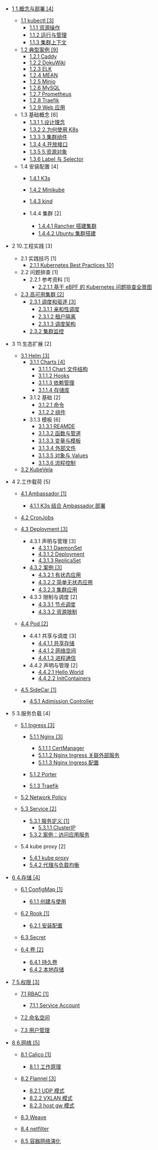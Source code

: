   - [1 1.概念与部署 [4]](/1.概念与部署/README.md)
    - [1.1 kubectl [3]](/1.概念与部署/kubectl/README.md)
      - [1.1.1 资源操作](/1.概念与部署/kubectl/资源操作.md)
      - [1.1.2 运行与管理](/1.概念与部署/kubectl/运行与管理.md)
      - [1.1.3 集群上下文](/1.概念与部署/kubectl/集群上下文.md)
    - [1.2 典型案例 [9]](/1.概念与部署/典型案例/README.md)
      - [1.2.1 Caddy](/1.概念与部署/典型案例/Caddy.md)
      - [1.2.2 DokuWiki](/1.概念与部署/典型案例/DokuWiki.md)
      - [1.2.3 ELK](/1.概念与部署/典型案例/ELK.md)
      - [1.2.4 MEAN](/1.概念与部署/典型案例/MEAN.md)
      - [1.2.5 Minio](/1.概念与部署/典型案例/Minio.md)
      - [1.2.6 MySQL](/1.概念与部署/典型案例/MySQL.md)
      - [1.2.7 Prometheus](/1.概念与部署/典型案例/Prometheus.md)
      - [1.2.8 Traefik](/1.概念与部署/典型案例/Traefik.md)
      - [1.2.9 Web 应用](/1.概念与部署/典型案例/Web%20应用.md)
    - 1.3 基础概念 [6]
      - [1.3.1 1.设计理念](/1.概念与部署/基础概念/1.设计理念.md)
      - [1.3.2 2.为何使用 K8s](/1.概念与部署/基础概念/2.为何使用%20K8s.md)
      - [1.3.3 3.集群组件](/1.概念与部署/基础概念/3.集群组件.md)
      - [1.3.4 4.开放接口](/1.概念与部署/基础概念/4.开放接口.md)
      - [1.3.5 5.资源对象](/1.概念与部署/基础概念/5.资源对象.md)
      - [1.3.6 Label 与 Selector](/1.概念与部署/基础概念/Label%20与%20Selector.md)
    - 1.4 安装配置 [4]
      - [1.4.1 K3s](/1.概念与部署/安装配置/K3s/README.md)
        
      - [1.4.2 Minikube](/1.概念与部署/安装配置/Minikube/README.md)
        
      - [1.4.3 kind](/1.概念与部署/安装配置/kind/README.md)
        
      - 1.4.4 集群 [2]
        - [1.4.4.1 Rancher 搭建集群](/1.概念与部署/安装配置/集群/Rancher%20搭建集群.md)
        - [1.4.4.2 Ubuntu 集群搭建](/1.概念与部署/安装配置/集群/Ubuntu%20集群搭建.md)
  - 2 10.工程实践 [3]
    - 2.1 实践技巧 [1]
      - [2.1.1 Kubernetes Best Practices 101](/10.工程实践/实践技巧/2021-Kubernetes%20Best%20Practices%20101.md)
    - 2.2 问题排查 [1]
      - 2.2.1 参考资料 [1]
        - [2.2.1.1 基于 eBPF 的 Kubernetes 问题排查全景图](/10.工程实践/问题排查/.more/2022-基于%20eBPF%20的%20Kubernetes%20问题排查全景图.md)
    - [2.3 高可用集群 [2]](/10.工程实践/高可用集群/README.md)
      - [2.3.1 调度和驱逐 [3]](/10.工程实践/高可用集群/调度和驱逐/README.md)
        - [2.3.1.1 亲和性调度](/10.工程实践/高可用集群/调度和驱逐/亲和性调度.md)
        - [2.3.1.2 租户隔离](/10.工程实践/高可用集群/调度和驱逐/租户隔离.md)
        - [2.3.1.3 调度架构](/10.工程实践/高可用集群/调度和驱逐/调度架构.md)
      - [2.3.2 集群监控](/10.工程实践/高可用集群/集群监控/README.md)
        
  - 3 11.生态扩展 [2]
    - [3.1 Helm [3]](/11.生态扩展/Helm/README.md)
      - [3.1.1 Charts [4]](/11.生态扩展/Helm/Charts/README.md)
        - [3.1.1.1 Chart 文件结构](/11.生态扩展/Helm/Charts/Chart%20文件结构.md)
        - [3.1.1.2 Hooks](/11.生态扩展/Helm/Charts/Hooks.md)
        - [3.1.1.3 依赖管理](/11.生态扩展/Helm/Charts/依赖管理.md)
        - [3.1.1.4 存储库](/11.生态扩展/Helm/Charts/存储库.md)
      - 3.1.2 基础 [2]
        - [3.1.2.1 命令](/11.生态扩展/Helm/基础/命令.md)
        - [3.1.2.2 组件](/11.生态扩展/Helm/基础/组件.md)
      - 3.1.3 模板 [6]
        - [3.1.3.1 REAMDE](/11.生态扩展/Helm/模板/REAMDE.md)
        - [3.1.3.2 函数与管道](/11.生态扩展/Helm/模板/函数与管道.md)
        - [3.1.3.3 变量与模板](/11.生态扩展/Helm/模板/变量与模板.md)
        - [3.1.3.4 外部文件](/11.生态扩展/Helm/模板/外部文件.md)
        - [3.1.3.5 对象与 Values](/11.生态扩展/Helm/模板/对象与%20Values.md)
        - [3.1.3.6 流程控制](/11.生态扩展/Helm/模板/流程控制.md)
    - [3.2 KubeVela](/11.生态扩展/KubeVela/README.md)
      
  - 4 2.工作载荷 [5]
    - [4.1 Ambassador [1]](/2.工作载荷/Ambassador/README.md)
      - [4.1.1 K3s 结合 Ambassador 部署](/2.工作载荷/Ambassador/K3s%20结合%20Ambassador%20部署.md)
    - [4.2 CronJobs](/2.工作载荷/CronJobs/README.md)
      
    - [4.3 Deployment [3]](/2.工作载荷/Deployment/README.md)
      - 4.3.1 声明与管理 [3]
        - [4.3.1.1 DaemonSet](/2.工作载荷/Deployment/声明与管理/DaemonSet.md)
        - [4.3.1.2 Deployment](/2.工作载荷/Deployment/声明与管理/Deployment.md)
        - [4.3.1.3 ReplicaSet](/2.工作载荷/Deployment/声明与管理/ReplicaSet.md)
      - [4.3.2 案例 [3]](/2.工作载荷/Deployment/案例/README.md)
        - [4.3.2.1 有状态应用](/2.工作载荷/Deployment/案例/有状态应用.md)
        - [4.3.2.2 简单无状态应用](/2.工作载荷/Deployment/案例/简单无状态应用.md)
        - [4.3.2.3 集群应用](/2.工作载荷/Deployment/案例/集群应用.md)
      - 4.3.3 限制与调度 [2]
        - [4.3.3.1 节点调度](/2.工作载荷/Deployment/限制与调度/节点调度.md)
        - [4.3.3.2 资源限制](/2.工作载荷/Deployment/限制与调度/资源限制.md)
    - [4.4 Pod [2]](/2.工作载荷/Pod/README.md)
      - 4.4.1 共享与调度 [3]
        - [4.4.1.1 共享存储](/2.工作载荷/Pod/共享与调度/共享存储.md)
        - [4.4.1.2 网络空间](/2.工作载荷/Pod/共享与调度/网络空间.md)
        - [4.4.1.3 进程通信](/2.工作载荷/Pod/共享与调度/进程通信.md)
      - 4.4.2 声明与管理 [2]
        - [4.4.2.1 Hello World](/2.工作载荷/Pod/声明与管理/Hello%20World.md)
        - [4.4.2.2 InitContainers](/2.工作载荷/Pod/声明与管理/InitContainers.md)
    - [4.5 SideCar [1]](/2.工作载荷/SideCar/README.md)
      - [4.5.1 Adimission Controller](/2.工作载荷/SideCar/Adimission%20Controller.md)
  - 5 3.服务负载 [4]
    - [5.1 Ingress [3]](/3.服务负载/Ingress/README.md)
      - [5.1.1 Nginx [3]](/3.服务负载/Ingress/Nginx/README.md)
        - [5.1.1.1 CertManager](/3.服务负载/Ingress/Nginx/CertManager.md)
        - [5.1.1.2 Nginx Ingress 关联外部服务](/3.服务负载/Ingress/Nginx/Nginx%20Ingress%20关联外部服务.md)
        - [5.1.1.3 Nginx Ingress 配置](/3.服务负载/Ingress/Nginx/Nginx%20Ingress%20配置.md)
      - [5.1.2 Porter](/3.服务负载/Ingress/Porter/README.md)
        
      - [5.1.3 Traefik](/3.服务负载/Ingress/Traefik/README.md)
        
    - [5.2 Network Policy](/3.服务负载/Network%20Policy/README.md)
      
    - [5.3 Service [2]](/3.服务负载/Service/README.md)
      - [5.3.1 服务定义 [1]](/3.服务负载/Service/服务定义/README.md)
        - [5.3.1.1 ClusterIP](/3.服务负载/Service/服务定义/ClusterIP.md)
      - [5.3.2 案例：访问应用服务](/3.服务负载/Service/案例：访问应用服务.md)
    - 5.4 kube proxy [2]
      - [5.4.1 kube proxy](/3.服务负载/kube-proxy/kube-proxy.md)
      - [5.4.2 代理与负载均衡](/3.服务负载/kube-proxy/代理与负载均衡.md)
  - [6 4.存储 [4]](/4.存储/README.md)
    - [6.1 ConfigMap [1]](/4.存储/ConfigMap/README.md)
      - [6.1.1 创建与使用](/4.存储/ConfigMap/创建与使用.md)
    - [6.2 Rook [1]](/4.存储/Rook/README.md)
      - [6.2.1 安装配置](/4.存储/Rook/安装配置.md)
    - [6.3 Secret](/4.存储/Secret/README.md)
      
    - [6.4 卷 [2]](/4.存储/卷/README.md)
      - [6.4.1 持久卷](/4.存储/卷/持久卷.md)
      - [6.4.2 本地存储](/4.存储/卷/本地存储.md)
  - [7 5.权限 [3]](/5.权限/README.md)
    - [7.1 RBAC [1]](/5.权限/RBAC/README.md)
      - [7.1.1 Service Account](/5.权限/RBAC/Service%20Account.md)
    - [7.2 命名空间](/5.权限/命名空间/README.md)
      
    - [7.3 用户管理](/5.权限/用户管理/README.md)
      
  - [8 6.网络 [5]](/6.网络/README.md)
    - [8.1 Calico [1]](/6.网络/Calico/README.md)
      - [8.1.1 工作原理](/6.网络/Calico/工作原理.md)
    - [8.2 Flannel [3]](/6.网络/Flannel/README.md)
      - [8.2.1 UDP 模式](/6.网络/Flannel/UDP%20模式.md)
      - [8.2.2 VXLAN 模式](/6.网络/Flannel/VXLAN%20模式.md)
      - [8.2.3 host gw 模式](/6.网络/Flannel/host-gw%20模式.md)
    - [8.3 Weave](/6.网络/Weave/README.md)
      
    - [8.4 netfilter](/6.网络/netfilter.md)
    - [8.5 容器网络演化](/6.网络/容器网络演化.md)